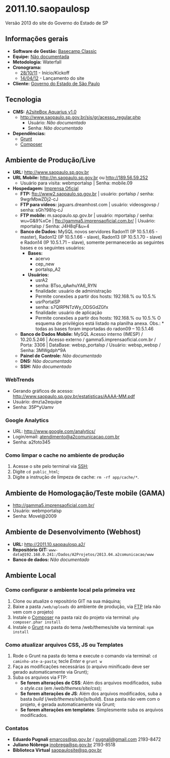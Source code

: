 # 2011.10.saopaulosp
Versão 2013 do site do Governo do Estado de SP

## Informações gerais

* **Software de Gestão:** [Basecamp Classic](https://a2comunicacao.basecamphq.com/projects/8313035-2011-10-saopaulosp/log)
* **Equipe:** [Não documentada](https://a2comunicacao.basecamphq.com/projects/8313035-2011-10-saopaulosp/todo_items/112069844/comments#comment_141871130)
* **Metodologia:** Waterfall
* **Cronograma:**
	* [28/10/11](https://a2comunicacao.basecamphq.com/milestones/25762613/comments) - Início/Kickoff
	* [14/04/12](https://a2comunicacao.basecamphq.com/milestones/25762622/comments) - Lançamento do site
* **Cliente:** [Governo do Estado de São Paulo](http://www.saopaulo.sp.gov.br/)

## Tecnologia

* **CMS:** [A2siteBox Aquarius v1.0](/projeto-web/setup/a2sitebox.md)
	* http://www.saopaulo.sp.gov.br/sis/gr/acesso_regular.php
		* Usuário: _Não documentado_
		* Senha: _Não documentado_
* **Dependências:**
	* [Grunt](/projeto-web/setup/grunt.md)
	* [Composer](/projeto-web/setup/composer.md)

## Ambiente de Produção/Live

* **URL:** http://www.saopaulo.sp.gov.br
* **URL Mobile:** http://m.saopaulo.sp.gov.br ou http://189.56.59.252
	* Usuário para visita: webmportalsp | Senha: mobile.09
* **Hospedagem:** [Imprensa Oficial](http://imprensaoficial.com.br/)
	* **<a name="ftp">FTP</a>:** ftp://www2.saopaulo.sp.gov.br | usuário: portalsp / senha: 9wgrMbwZDj2-cJ
	* **<a name="ftp">FTP para vídeos</a>:** jaguars.dreamhost.com | usuário: videosgovsp / senha: sGh?98!q-cJ
	* **<a name="ftp">FTP mobile</a>:** m.saopaulo.sp.gov.br | usuário: mportalsp / senha: wu+G&9%xCe | ftp://gamma5.imprensaoficial.com.br/ | Usuário: mportalsp / Senha: J4H8qF&u+4
	* **Banco de Dados:** MySQL novos servidores Radon11 (IP 10.5.1.65 - master), Radon12 (IP 10.5.1.66 - slave), Radon13 (IP 10.5.1.70 - slave) e Radon14 (IP 10.5.1.71 – slave), somente permanecerão as seguintes bases e os seguintes usuários: 
		* **Bases:**
			* acervo
			* cep_new
			* portalsp_A2
		* **Usuários:**
			* usrA2
			* senha: BTso_qAwhuYA6_RYN
			* finalidade: usuário de administração
			* Permite conexões a partir dos hosts: 192.168.% ou 10.5.%
			* usrPortalSP
			* senha: s7QIRPNTzWy_ODSGdZGfx
			* finalidade: usuário de aplicação
			* Permite conexões a partir dos hosts: 192.168.% ou 10.5.%
O esquema de privilégios está listado na planilha anexa.
Obs.: * todas as bases foram importadas do radon09 – 10.5.1.46
	* **Banco de Dados Mobile:** MySQL Acesso interno (IMESP) / 10.20.5.246 | Acesso externo / gamma5.imprensaoficial.com.br / Porta: 3306 | DataBase: websp_portalsp / Usuário: websp_websp / Senha: 3MWgdph*9A
	* **Painel de Controle:** _Não documentado_
	* **DNS:** _Não documentado_
	* **<a name="ssh">SSH</a>:** _Não documentado_

### WebTrends

* Gerando gráficos de acesso: http://www.saopaulo.sp.gov.br/estatisticas/AAAA-MM.pdf
* Usuário: dmz\a2equipe
* Senha: 35P*yUamv

### Google Analytics

* URL: http://www.google.com/analytics/
* Login/email: atendimento@a2comunicacao.com.br 
* Senha: a2foto345

### Como limpar o cache no ambiente de produção

1. Acesse o site pelo terminal via [SSH](#ssh);
2. Digite `cd public_html`;
3. Digite a instrução de limpeza de cache: `rm -rf app/cache/*`.

## Ambiente de Homologação/Teste mobile (GAMA)

* http://gamma5.imprensaoficial.com.br/
* Usuário: webmportalsp
* Senha: Movel@2009


## Ambiente de Desenvolvimento (Webhost)
* **URL:** http://2011.10.saopaulosp.a2/
* **Repositório GIT:** `www-data@192.168.0.241:/Dados/A2Projetos/2013.04.a2comunicacao/www`
* **Banco de dados:** _Não documentado_

## Ambiente Local

### Como configurar o ambiente local pela primeira vez

1. Clone ou atualize o repositório GIT na sua máquina;
2. Baixe a pasta `/web/uploads` do ambiente de produção, via [FTP](#ftp) (ela não vem com o projeto)
3. Instale o [Composer](/projeto-web/setup/composer.md) na pasta raiz do projeto via terminal: `php composer.phar install`
4. Instale o [Grunt](/projeto-web/setup/grunt.md) na pasta do tema /web/themes/site via terminal: `npm install`

### Como atualizar arquivos CSS, JS ou Templates

1. Rode o Grunt na pasta do tema e execute o comando via terminal: `cd caminho-ate-a-pasta`; tecle _Enter_ e `grunt w`
2. Faça as modificações necessárias (o arquivo minificado deve ser gerado automaticamente via Grunt);
3. Suba os arquivos via FTP:
	* **Se forem alterações de CSS**: Além dos arquivos modificados, suba o _style.css_ (em _/web/themes/site/css_);
	* **Se forem alterações de JS**: Além dos arquivos modificados, suba a basta _build_ (_/web/themes/site/js/build_). Essa pasta não vem com o projeto, é gerada automaticamente via Grunt;
	* **Se forem alterações em templates**: Simplesmente suba os arquivos modificados.

### Contatos

* **Eduardo Pugnali**
emarcos@sp.gov.br / pugnali@gmail.com
2193-8472
* **Juliano Nóbrega**
jnobrega@sp.gov.br
2193-8518
* **Biblioteca Virtual**
saopaulosite@sp.gov.br
